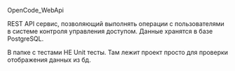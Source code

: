 OpenCode_WebApi

REST API сервис, позволяющий выполнять операции с пользователями в
системе контроля управления доступом. Данные хранятся в базе PostgreSQL.

В папке с тестами НЕ Unit тесты. Там лежит проект просто для проверки отображения данных из бд.
